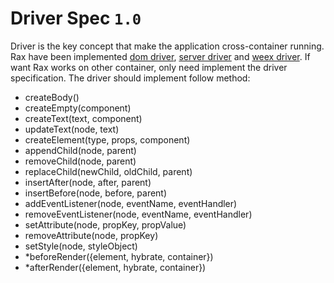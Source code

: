 # Driver Spec `1.0`

Driver is the key concept that make the application cross-container running.
Rax have been implemented [dom driver](../../packages/driver-dom/src/index.js), [server driver](../../packages/driver-server/src/index.js) and [weex driver](../../packages/driver-weex/src/index.js).
If want Rax works on other container, only need implement the driver specification.
The driver should implement follow method:

* createBody()
* createEmpty(component)
* createText(text, component)
* updateText(node, text)
* createElement(type, props, component)
* appendChild(node, parent)
* removeChild(node, parent)
* replaceChild(newChild, oldChild, parent)
* insertAfter(node, after, parent)
* insertBefore(node, before, parent)
* addEventListener(node, eventName, eventHandler)
* removeEventListener(node, eventName, eventHandler)
* setAttribute(node, propKey, propValue)
* removeAttribute(node, propKey)
* setStyle(node, styleObject)
* *beforeRender({element, hybrate, container})
* *afterRender({element, hybrate, container})

